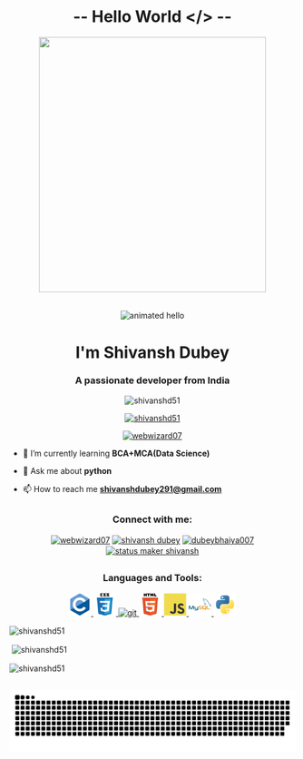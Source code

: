 ## <h1 align="center"> -- Hello World </> -- </h1>

<div align="center">

  <img height="450" src="https://user-images.githubusercontent.com/74038190/229223263-cf2e4b07-2615-4f87-9c38-e37600f8381a.gif" width="400"/>
</div>

## 

<p align="center">
  <img width="460" height="300" src="https://github.com/Anmol-Baranwal/Cool-GIFs-For-GitHub/assets/74038190/9be4d344-6782-461a-b5a6-32a07bf7b34e" width="600" alt="animated hello">
</p>

## 
<h1 align="center">I'm Shivansh Dubey</h1>
<h3 align="center">A passionate developer from India</h3>

<p align="center"> <img src="https://komarev.com/ghpvc/?username=shivanshd51&label=Profile%20views&color=0e75b6&style=flat" alt="shivanshd51" /> </p>

<p align="center"> <a href="https://github.com/ryo-ma/github-profile-trophy"><img src="https://github-profile-trophy.vercel.app/?username=shivanshd51" alt="shivanshd51" /></a> </p>

<p align="center"> <a href="https://twitter.com/webwizard07" target="blank"><img src="https://img.shields.io/twitter/follow/webwizard07?logo=twitter&style=for-the-badge" alt="webwizard07" /></a> </p>

- 🌱 I’m currently learning **BCA+MCA(Data Science)**

- 💬 Ask me about **python**

- 📫 How to reach me **shivanshdubey291@gmail.com**


## 

<h3 align="center">Connect with me:</h3>
<p align="center">
<a href="https://twitter.com/webwizard07" target="blank"><img align="center" src="https://raw.githubusercontent.com/rahuldkjain/github-profile-readme-generator/master/src/images/icons/Social/twitter.svg" alt="webwizard07" height="30" width="40" /></a>
<a href="https://linkedin.com/in/shivansh dubey" target="blank"><img align="center" src="https://raw.githubusercontent.com/rahuldkjain/github-profile-readme-generator/master/src/images/icons/Social/linked-in-alt.svg" alt="shivansh dubey" height="30" width="40" /></a>
<a href="https://instagram.com/dubeybhaiya007" target="blank"><img align="center" src="https://raw.githubusercontent.com/rahuldkjain/github-profile-readme-generator/master/src/images/icons/Social/instagram.svg" alt="dubeybhaiya007" height="30" width="40" /></a>
<a href="https://www.youtube.com/c/status maker shivansh" target="blank"><img align="center" src="https://raw.githubusercontent.com/rahuldkjain/github-profile-readme-generator/master/src/images/icons/Social/youtube.svg" alt="status maker shivansh" height="30" width="40" /></a>
</p>

## 
<h3 align="center">Languages and Tools:</h3>
<p align="center"> <a href="https://www.cprogramming.com/" target="_blank" rel="noreferrer"> <img src="https://raw.githubusercontent.com/devicons/devicon/master/icons/c/c-original.svg" alt="c" width="40" height="40"/> </a> <a href="https://www.w3schools.com/css/" target="_blank" rel="noreferrer"> <img src="https://raw.githubusercontent.com/devicons/devicon/master/icons/css3/css3-original-wordmark.svg" alt="css3" width="40" height="40"/> </a> <a href="https://git-scm.com/" target="_blank" rel="noreferrer"> <img src="https://www.vectorlogo.zone/logos/git-scm/git-scm-icon.svg" alt="git" width="40" height="40"/> </a> <a href="https://www.w3.org/html/" target="_blank" rel="noreferrer"> <img src="https://raw.githubusercontent.com/devicons/devicon/master/icons/html5/html5-original-wordmark.svg" alt="html5" width="40" height="40"/> </a> <a href="https://developer.mozilla.org/en-US/docs/Web/JavaScript" target="_blank" rel="noreferrer"> <img src="https://raw.githubusercontent.com/devicons/devicon/master/icons/javascript/javascript-original.svg" alt="javascript" width="40" height="40"/> </a> <a href="https://www.mysql.com/" target="_blank" rel="noreferrer"> <img src="https://raw.githubusercontent.com/devicons/devicon/master/icons/mysql/mysql-original-wordmark.svg" alt="mysql" width="40" height="40"/> </a> <a href="https://www.python.org" target="_blank" rel="noreferrer"> <img src="https://raw.githubusercontent.com/devicons/devicon/master/icons/python/python-original.svg" alt="python" width="40" height="40"/> </a> </p>

<p><img align="center" src="https://github-readme-stats.vercel.app/api/top-langs?username=shivanshd51&show_icons=true&locale=en&layout=compact" alt="shivanshd51" /></p>

<p>&nbsp;<img align="center" src="https://github-readme-stats.vercel.app/api?username=shivanshd51&show_icons=true&locale=en" alt="shivanshd51" /></p>

<p><img align="center" src="https://github-readme-streak-stats.herokuapp.com/?user=shivanshd51&" alt="shivanshd51" /></p>


## 
<picture>
  <source media="(prefers-color-scheme: dark)" srcset="https://raw.githubusercontent.com/shivanshd51/shivanshd51/output/github-snake-dark.svg" />
  <source media="(prefers-color-scheme: light)" srcset="https://raw.githubusercontent.com/shivanshd51/shivanshd51/output/github-snake.svg" />
  <img alt="github-snake" src="https://raw.githubusercontent.com/shivanshd51/shivanshd51/output/github-snake.svg" />
</picture>
